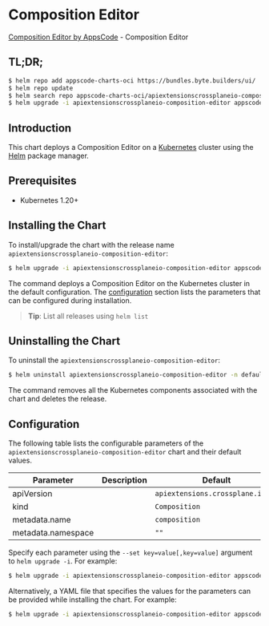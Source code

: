 # Composition Editor

[Composition Editor by AppsCode](https://appscode.com) - Composition Editor

## TL;DR;

```bash
$ helm repo add appscode-charts-oci https://bundles.byte.builders/ui/
$ helm repo update
$ helm search repo appscode-charts-oci/apiextensionscrossplaneio-composition-editor --version=v0.9.0
$ helm upgrade -i apiextensionscrossplaneio-composition-editor appscode-charts-oci/apiextensionscrossplaneio-composition-editor -n default --create-namespace --version=v0.9.0
```

## Introduction

This chart deploys a Composition Editor on a [Kubernetes](http://kubernetes.io) cluster using the [Helm](https://helm.sh) package manager.

## Prerequisites

- Kubernetes 1.20+

## Installing the Chart

To install/upgrade the chart with the release name `apiextensionscrossplaneio-composition-editor`:

```bash
$ helm upgrade -i apiextensionscrossplaneio-composition-editor appscode-charts-oci/apiextensionscrossplaneio-composition-editor -n default --create-namespace --version=v0.9.0
```

The command deploys a Composition Editor on the Kubernetes cluster in the default configuration. The [configuration](#configuration) section lists the parameters that can be configured during installation.

> **Tip**: List all releases using `helm list`

## Uninstalling the Chart

To uninstall the `apiextensionscrossplaneio-composition-editor`:

```bash
$ helm uninstall apiextensionscrossplaneio-composition-editor -n default
```

The command removes all the Kubernetes components associated with the chart and deletes the release.

## Configuration

The following table lists the configurable parameters of the `apiextensionscrossplaneio-composition-editor` chart and their default values.

|     Parameter      | Description |                   Default                   |
|--------------------|-------------|---------------------------------------------|
| apiVersion         |             | <code>apiextensions.crossplane.io/v1</code> |
| kind               |             | <code>Composition</code>                    |
| metadata.name      |             | <code>composition</code>                    |
| metadata.namespace |             | <code>""</code>                             |


Specify each parameter using the `--set key=value[,key=value]` argument to `helm upgrade -i`. For example:

```bash
$ helm upgrade -i apiextensionscrossplaneio-composition-editor appscode-charts-oci/apiextensionscrossplaneio-composition-editor -n default --create-namespace --version=v0.9.0 --set apiVersion=apiextensions.crossplane.io/v1
```

Alternatively, a YAML file that specifies the values for the parameters can be provided while
installing the chart. For example:

```bash
$ helm upgrade -i apiextensionscrossplaneio-composition-editor appscode-charts-oci/apiextensionscrossplaneio-composition-editor -n default --create-namespace --version=v0.9.0 --values values.yaml
```
